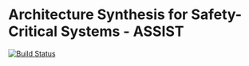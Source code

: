 Architecture Synthesis for Safety-Critical Systems - ASSIST 
==============================================================

[![Build Status](https://travis-ci.org/RobertHilbrich/assist-public.svg?branch=master)](https://travis-ci.org/RobertHilbrich/assist-public)

